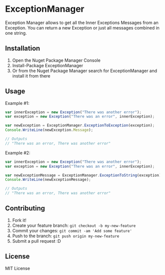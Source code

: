 # ExceptionManager
Exception Manager allows to get all the Inner Exceptions Messages from an Exception. You can return a new Exception or just all messages combined in one string.

## Installation

1. Open the Nuget Package Manager Console
2. Install-Package ExceptionManager
3. Or from the Nuget Package Manager search for ExceptionManager and install it from there

## Usage

Example #1:
```javascript
var innerException = new Exception("There was another error");
var exception = new Exception("There was an error", innerException);

var newException = ExceptionManager.ExceptionToException(exception);
Console.WriteLine(newException.Message);

// Outputs
// "There was an error, There was another error"
```

Example #2:
```javascript
var innerException = new Exception("There was another error");
var exception = new Exception("There was an error", innerException);

var newExceptionMessage = ExceptionManager.ExceptionToString(exception);
Console.WriteLine(newExceptionMessage);

// Outputs
// "There was an error, There was another error"
```

## Contributing

1. Fork it!
2. Create your feature branch: `git checkout -b my-new-feature`
3. Commit your changes: `git commit -am 'Add some feature'`
4. Push to the branch: `git push origin my-new-feature`
5. Submit a pull request :D

## License

MIT License